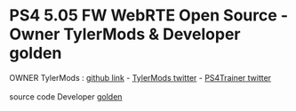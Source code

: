 # PS4 5.05 FW WebRTE Open Source - Owner TylerMods & Developer golden
OWNER TylerMods : [github link](https://github.com/TylerMods) - [TylerMods twitter](https://twitter.com/TylerMods) - [PS4Trainer twitter](https://twitter.com/PS4Trainer)
<br><br>
 source code Developer [golden](https://github.com/jogolden)
